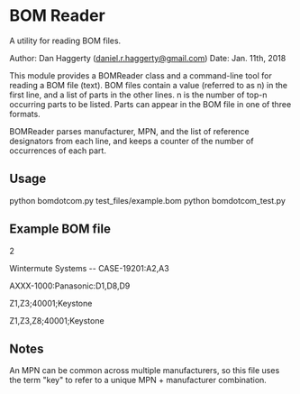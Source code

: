 # BOM Reader
A utility for reading BOM files.

Author: Dan Haggerty (daniel.r.haggerty@gmail.com)
Date: Jan. 11th, 2018

This module provides a BOMReader class and a command-line tool for reading a
BOM file (text). BOM files contain a value (referred to as n) in the first
line, and a list of parts in the other lines. n is the number of top-n
occurring parts to be listed. Parts can appear in the BOM file in one of three
formats.

BOMReader parses manufacturer, MPN, and the list of reference designators
from each line, and keeps a counter of the number of occurrences of
each part.

## Usage
python bomdotcom.py test_files/example.bom
python bomdotcom_test.py

## Example BOM file
2

Wintermute Systems -- CASE-19201:A2,A3

AXXX-1000:Panasonic:D1,D8,D9

Z1,Z3;40001;Keystone

Z1,Z3,Z8;40001;Keystone

## Notes
An MPN can be common across multiple manufacturers, so this file uses the
term "key" to refer to a unique MPN + manufacturer combination.
